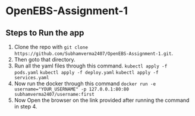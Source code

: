 # OpenEBS-Assignment-1

## Steps to Run the app

1. Clone the repo with ```git clone https://github.com/Subhamverma2407/OpenEBS-Assignment-1.git```.
2. Then goto that directory.
3. Run all the yaml files through this command.
	```kubectl apply -f pods.yaml```
	```kubectl apply -f deploy.yaml```
	```kubectl apply -f services.yaml```
4. Now run the docker through this command
	```docker run -e username="YOUR_USERNAME" -p 127.0.0.1:80:80 subhamverma2407/username:first```
5. Now Open the browser on the link provided after running the command in step 4.
